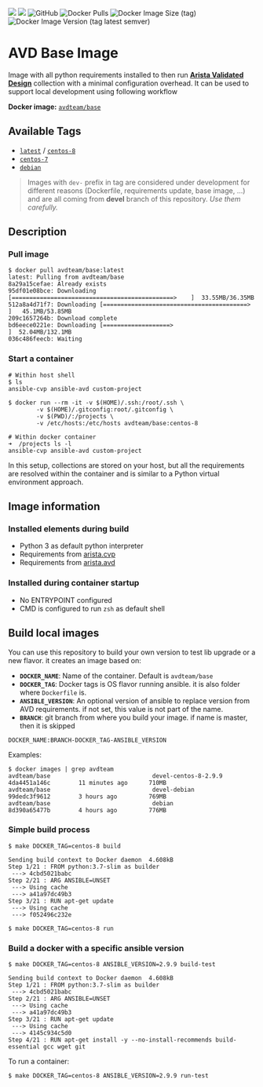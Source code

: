![](https://img.shields.io/badge/Arista-CVP%20Automation-blue)  ![](https://img.shields.io/badge/Arista-EOS%20Automation-blue) ![GitHub](https://img.shields.io/github/license/arista-netdevops-community/docker-avd-base) ![Docker Pulls](https://img.shields.io/docker/pulls/avdteam/base) ![Docker Image Size (tag)](https://img.shields.io/docker/image-size/avdteam/base/latest) ![Docker Image Version (tag latest semver)](https://img.shields.io/docker/v/avdteam/base/latest)
# AVD Base Image


Image with all python requirements installed to then run [__Arista Validated Design__](https://github.com/aristanetworks/ansible-avd) collection with a minimal configuration overhead. It can be used to support local development using following workflow

__Docker image:__ [`avdteam/base`](https://hub.docker.com/repository/docker/avdteam/base)

## Available Tags

- [`latest`](centos-8/Dockerfile) / [`centos-8`](centos-8/Dockerfile)
- [`centos-7`](centos-7/Dockerfile)
- [`debian`](debian/Dockerfile)

> Images with `dev-` prefix in tag are considered under development for different reasons (Dockerfile, requirements update, base image, ...) and are all coming from __devel__ branch of this repository. _Use them carefully._

## Description

### Pull image

```shell
$ docker pull avdteam/base:latest
latest: Pulling from avdteam/base
8a29a15cefae: Already exists
95df01e08bce: Downloading [==============================================>    ]  33.55MB/36.35MB
512a8a4d71f7: Downloading [=========================================>         ]   45.1MB/53.85MB
209c1657264b: Download complete
bd6eece0221e: Downloading [===================>                               ]  52.04MB/132.1MB
036c486feecb: Waiting
```

### Start a container

```shell
# Within host shell
$ ls
ansible-cvp ansible-avd custom-project

$ docker run --rm -it -v $(HOME)/.ssh:/root/.ssh \
		-v $(HOME)/.gitconfig:root/.gitconfig \
		-v $(PWD)/:/projects \
		-v /etc/hosts:/etc/hosts avdteam/base:centos-8

# Within docker container
➜  /projects ls -l
ansible-cvp ansible-avd custom-project
```

In this setup, collections are stored on your host, but all the requirements are resolved within the container and is similar to a Python virtual environment approach.

## Image information

### Installed elements during build

- Python 3 as default  python interpreter
- Requirements from [arista.cvp](https://github.com/aristanetworks/ansible-cvp)
- Requirements from [arista.avd](https://github.com/aristanetworks/ansible-avd)

### Installed during container startup

- No ENTRYPOINT configured
- CMD is configured to run `zsh` as default shell

## Build local images

You can use this repository to build your own version to test lib upgrade or a new flavor. it creates an image based on:

- __`DOCKER_NAME`__: Name of the container. Default is `avdteam/base`
- __`DOCKER_TAG`__: Docker tags is OS flavor running ansible. it is also folder where `Dockerfile` is.
- __`ANSIBLE_VERSION`__: An optional version of ansible to replace version from AVD requirements. if not set, this value is not part of the name.
- __`BRANCH`__: git branch from where you build your image. if name is master, then it is skipped

```
DOCKER_NAME:BRANCH-DOCKER_TAG-ANSIBLE_VERSION
```

Examples:

```
$ docker images | grep avdteam
avdteam/base                             devel-centos-8-2.9.9   4da4451a146c        11 minutes ago      710MB
avdteam/base                             devel-debian           99dedc3f9612        3 hours ago         769MB
avdteam/base                             debian                 8d390a65477b        4 hours ago         776MB
```

### Simple build process

```shell
$ make DOCKER_TAG=centos-8 build

Sending build context to Docker daemon  4.608kB
Step 1/21 : FROM python:3.7-slim as builder
 ---> 4cbd5021babc
Step 2/21 : ARG ANSIBLE=UNSET
 ---> Using cache
 ---> a41a97dc49b3
Step 3/21 : RUN apt-get update
 ---> Using cache
 ---> f052496c232e
```

```shell
$ make DOCKER_TAG=centos-8 run
```

### Build a docker with a specific ansible version

```shell
$ make DOCKER_TAG=centos-8 ANSIBLE_VERSION=2.9.9 build-test

Sending build context to Docker daemon  4.608kB
Step 1/21 : FROM python:3.7-slim as builder
 ---> 4cbd5021babc
Step 2/21 : ARG ANSIBLE=UNSET
 ---> Using cache
 ---> a41a97dc49b3
Step 3/21 : RUN apt-get update
 ---> Using cache
 ---> 4145c934c5d0
Step 4/21 : RUN apt-get install -y --no-install-recommends build-essential gcc wget git
```

To run a container:

```shell
$ make DOCKER_TAG=centos-8 ANSIBLE_VERSION=2.9.9 run-test
```
